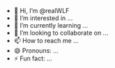 - 👋 Hi, I’m @realWLF
- 👀 I’m interested in ...
- 🌱 I’m currently learning ...
- 💞️ I’m looking to collaborate on ...
- 📫 How to reach me ...
- 😄 Pronouns: ...
- ⚡ Fun fact: ...

<!---
realWLF/realWLF is a ✨ special ✨ repository because its `README.md` (this file) appears on your GitHub profile.
You can click the Preview link to take a look at your changes.
--->
